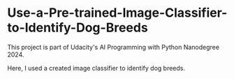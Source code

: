 # Use-a-Pre-trained-Image-Classifier-to-Identify-Dog-Breeds

This project is part of Udacity's AI Programming with Python Nanodegree 2024.

Here, I used a created image classifier to identify dog breeds.
